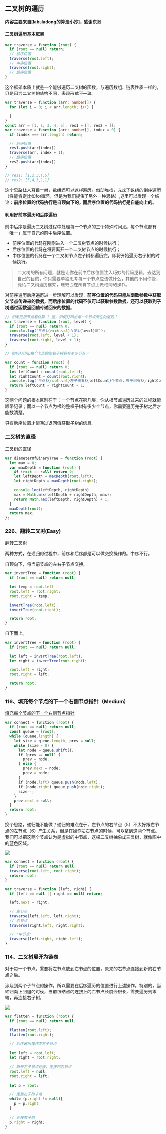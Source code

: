 ## 二叉树的遍历

**内容主要来自[labuladong的算法小抄]，感谢东哥**

#### 二叉树遍历基本框架

```typescript
var traverse = function (root) {
  if (root == null) return;
  // 前序位置
  traverse(root.left);
  // 中序位置
  traverse(root.right);
  // 后序位置
}
```

这个框架本质上就是一个能够遍历二叉树的函数，与遍历数组、链表性质一样的，只是因为二叉树的结构不同，表现形式不一致。

```typescript
var traverse = function (arr: number[]) {
  for (let i = 0; i < arr.length; i++) {

  }
}
const arr = [1, 2, 3, 4, 5], res1 = [], res2 = [];
var traverse = function (arr: number[], index = 0) {
  if (index === arr.length) return;

  // 前序位置
  res1.push(arr[index])
  traverse(arr, index + 1);
  // 后序位置
  res2.push(arr[index])
}

// res1: [1,2,3,4,5]
// res2: [5,4,3,2,1]
```

这个思路让人耳目一新，数组还可以这样遍历。借助堆栈，完成了数组的倒序遍历（性能肯定比如for循环，但是为我们提供了另外一种思路）,这里可以发现一个结论：**前序位置的代码执行是自顶向下的，而后序位置的代码执行是自底向上的**。

#### 利用好前序遍历和后序遍历

前中后序是遍历二叉树过程中处理每一个节点的三个特殊时间点。每个节点都有「唯一」属于自己的前中后序位置。

- 前序位置的代码在刚刚进入一个二叉树节点的时候执行；
- 后序位置的代码在将要离开一个二叉树节点的时候执行；
- 中序位置的代码在一个二叉树节点左子树都遍历完，即将开始遍历右子树的时候执行。

> 二叉树的所有问题，就是让你在前中后序位置注入巧妙的代码逻辑，去达到自己的目的，你只需要单独思考每一个节点应该做什么，其他的不用你管，抛给二叉树遍历框架，递归会在所有节点上做相同的操作。

对前序遍历后序遍历进一步理解可以发现：**前序位置的代码只能从函数参数中获取父节点传递来的数据，而后序位置的代码不仅可以获取参数数据，还可以获取到子树通过函数返回值传递回来的数据**。

```typescript
// 如果把根节点看做第 1 层，如何打印出每一个节点所在的层数？
var traverse = function (root, level) {
  if (root == null) return 0;
  console.log(`节点${root.val}在第${level}层`);
  traverse(root.left, level + 1);
  traverse(root.right, level + 1);
}

// 如何打印出每个节点的左右子树各有多少节点？

var count = function (root) {
  if (root == null) return 0;
  let leftCount = count(root.left);
  let rightCount = count(root.right);
  console.log(`节点${root.val}左子树有${leftCount}个节点，右子树有${rightCount}个节点`);
  return leftCount + rightCount + 1;
}
```

这两个问题的根本区别在于：一个节点在第几层，你从根节点遍历过来的过程就能顺带记录；而以一个节点为根的整棵子树有多少个节点，你需要遍历完子树之后才能数清楚。

只有后序位置才能通过返回值获取子树的信息。

### 二叉树的直径

[二叉树的直径](https://leetcode.cn/problems/diameter-of-binary-tree/)

```typescript
var diameterOfBinaryTree = function (root) {
  let max = 0;
  var maxDepth = function (root) {
    if (root == null) return 0;
    let leftDepth = maxDepth(root.left);
    let rightDepth = maxDepth(root.right);

    console.log(leftDepth, rightDepth)
    max = Math.max(leftDepth + rightDepth, max);
    return Math.max(leftDepth, rightDepth) + 1;
  }
  maxDepth(root);
  return max;
};
```

### 226、翻转二叉树(Easy)

[翻转二叉树](https://leetcode.cn/problems/invert-binary-tree/submissions/)

两种方式，在递归的过程中，前序和后序都是可以做交换操作的。中序不行。

自顶向下，将当前节点的左右子节点交换。

```typescript
var invertTree = function (root) {
  if (root == null) return null;

  let temp = root.left
  root.left = root.right;
  root.right = temp;

  invertTree(root.left);
  invertTree(root.right);

  return root;
}
```

自下而上。

```typescript
var invertTree = function (root) {
  if (root == null) return null;

  let left = invertTree(root.left);
  let right = invertTree(root.right);

  root.left = right;
  root.right = left;

  return root;
}
```

### 116、填充每个节点的下一个右侧节点指针（Medium）

[填充每个节点的下一个右侧节点指针](https://leetcode.cn/problems/populating-next-right-pointers-in-each-node/submissions/)

```typescript
var connect = function (root) {
  if (root == null) return null;
  const queue = [root];
  while (queue.length) {
    let size = queue.length, prev = null;
    while (size > 0) {
      let node = queue.shift();
      if (prev == null) {
        prev = node;
      } else {
        prev.next = node;
        prev = node;
      }
      if (node.left) queue.push(node.left);
      if (node.right) queue.push(node.right);
      size--;
    }
    prev.next = null;
  }
  return root;
}
```

换个思路，递归能不能做？递归的难点在于，左节点的右节点（5）不太好跟右节点的左节点（6）产生关系，但是在操作左右节点的时候，可以拿到这两个节点。 我们可以把这两个节点认为是虚拟的中节点，这棵二叉树抽象成三叉树，就像图中的蓝色区域。

![](https://lantiany-1254329693.cos.ap-chongqing.myqcloud.com/blog/20220610115328.png)

```typescript
var connect = function (root) {
  if (root == null) return null;
  traverse(root.left, root.right);
  return root;
}

var traverse = function (left, right) {
  if (left == null || right == null) return;

  left.next = right;

  // 左节点
  traverse(left.left, left.right);
  // 右节点
  traverse(right.left, right.right);

  // "中节点"
  traverse(left.right, right.left);
}
```

### 114、二叉树展开为链表

对于每一个节点，需要将左节点放到右节点的位置，原来的右节点连接到新的右节点之后。

涉及到两个子节点的操作，所以需要在后序遍历的位置进行上述操作。特别的，当递归向上回退的时候，当前根结点的连接上的右节点长度会很长，需要遍历到末端，再连接右子树。

![](https://lantiany-1254329693.cos.ap-chongqing.myqcloud.com/blog/20220610142905.png)

```typescript
var flatten = function (root) {
  if (root == null) return null;

  flatten(root.left);
  flatten(root.right);
  
  // 后序遍历操作左右子节点
  
  let left = root.left;
  let right = root.right;
  
  // 断开左子节点连接，连接到右节点
  root.left = null;
  root.right = left;
  
  let p = root;
  
  // 走到右子树末端
  while (p.right != null){
    p = p.right
  }
  
  // 连接右子树
  p.right = right;
}
```
